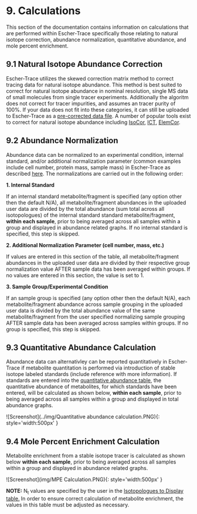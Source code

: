 # 9. Calculations
This section of the documentation contains information on calculations that are performed within Escher-Trace specifically those relating to natural isotope correction, abundance normalization, quantitative abundance, and mole percent enrichment.
 
## 9.1 Natural Isotope Abundance Correction
Escher-Trace utilizes the skewed correction matrix method to correct tracing data for natural isotope abundance. This method is best suited to correct for natural isotope abundance in nominal resolution, single MS data of small molecules from single tracer experiments. Additionally the algoritm does not correct for tracer impurities, and assumes an tracer purity of 100%. If your data does not fit into these categories, it can still be uploaded to Escher-Trace as a [pre-corrected data file](../GettingStarted/#1313-natural-isotope-corrected-csv-format). A number of popular tools exist to correct for natural isotope abundance including <a href="https://academic.oup.com/bioinformatics/article-abstract/35/21/4484/5418798?redirectedFrom=fulltext">IsoCor</a>, <a href="https://academic.oup.com/bioinformatics/article/32/1/154/1742487">ICT</a>, <a href="https://bmcbioinformatics.biomedcentral.com/articles/10.1186/s12859-019-2669-9">ElemCor</a>.

## 9.2 Abundance Normalization
Abundance data can be normalized to an experimental condition, internal standard, and/or additional normalization parameter (common examples include cell number, protein mass, sample mass) in Escher-Trace as described [here](../Analysis/#62-normalize-metabolite-abundances). The normalizations are carried out in the following order:

**1. Internal Standard**

If an internal standard metabolite/fragment is specified (any option other then the default N/A), all metabolite/fragment abundances in the uploaded user data are divided by the total abundance (sum total across all isotopologues) of the internal standard standard metabolite/fragment, **within each sample**, prior to being averaged across all samples within a group and displayed in abundance related graphs. If no internal standard is specified, this step is skipped.


**2. Additional Normalization Parameter (cell number, mass, etc.)**

If values are entered in this section of the table, all metabolite/fragment abundances in the uploaded user data are divided by their respective group normalization value AFTER sample data has been averaged within groups. If no values are entered in this section, the value is set to 1.

**3. Sample Group/Experimental Condition**

If an sample group is specified (any option other then the default N/A), each metabolite/fragment abundance across sample grouping in the uploaded user data is divided by the total abundance value of the same metabolite/fragment from the user specified normalizing sample grouping AFTER sample data has been averaged across samples within groups. If no group is specified, this step is skipped.

## 9.3 Quantitative Abundance Calculation
Abundance data can alternativley can be reported quantitatively in Escher-Trace if metabolite quantitation is performed via introduction of stable isotope labeled standards (include reference with more information). If standards are entered into the [quantitative abundance table](../Analysis/#64-quantify-metabolite-abundances), the quantitative abundance of metabolites, for which standards have been entered, will be calculated as shown below, **within each sample**, prior to being averaged across all samples within a group and displayed in total abundance graphs.

![Screenshot](../img/Quantitative abundance calculation.PNG){: style='width:500px' }

## 9.4 Mole Percent Enrichment Calculation
Metabolite enrichment from a stable isotope tracer is calculated as shown below **within each sample**, prior to being averaged across all samples within a group and displayed in abundance related graphs.

![Screenshot](img/MPE Calculation.PNG){: style='width:500px' }

**NOTE:** N<sub>t</sub> values are specified by the user in the [Isotopologues to Display table.](../DataDisplayed/#52-isotopologues-to-display) In order to ensure correct calculation of metabolite enrichment, the values in this table must be adjusted as necessary.
